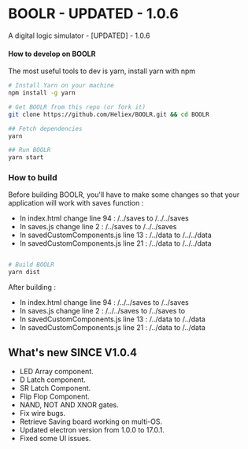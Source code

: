# BOOLR - UPDATED - 1.0.6
A digital logic simulator - [UPDATED] - 1.0.6

#### How to develop on BOOLR

The most useful tools to dev is yarn, install yarn with npm 

```bash
# Install Yarn on your machine
npm install -g yarn

# Get BOOLR from this repo (or fork it)
git clone https://github.com/Heliex/BOOLR.git && cd BOOLR

## Fetch dependencies
yarn

## Run BOOLR
yarn start
```

### How to build

Before building BOOLR, you'll have to make some changes so that your application will work with saves function :

- In index.html change line 94 : /../saves to /../../saves
- In saves.js change line 2 : /../saves to /../../saves
- In savedCustomComponents.js line 13 : /../data to /../../data
- In savedCustomComponents.js line 21 : /../data to /../../data

```bash

# Build BOOLR
yarn dist 
```

After building : 

- In index.html change line 94 : /../../saves to /../saves
- In saves.js change line 2 : /../../saves to /../saves to
- In savedCustomComponents.js line 13 : /../data to /../data
- In savedCustomComponents.js line 21 : /../data to /../data

## What's new SINCE V1.0.4

- LED Array component.
- D Latch component.
- SR Latch Component.
- Flip Flop Component.
- NAND, NOT AND XNOR gates.
- Fix wire bugs.
- Retrieve Saving board working on multi-OS.
- Updated electron version from 1.0.0 to 17.0.1.
- Fixed some UI issues.

